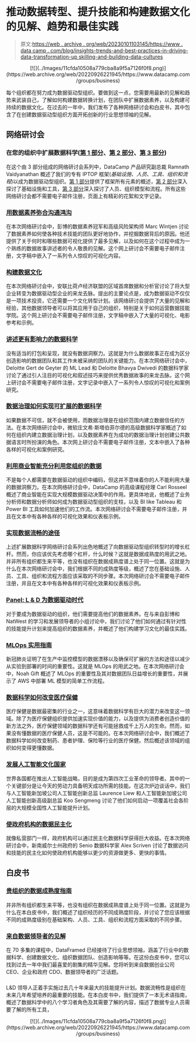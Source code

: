 # 推动数据转型、提升技能和构建数据文化的见解、趋势和最佳实践

> 原文:[https://web . archive . org/web/20230101103145/https://www . data camp . com/blog/insights-trends-and-best-practices-in-driving-data-transformation-up skilling-and-building-data-cultures](https://web.archive.org/web/20230101103145/https://www.datacamp.com/blog/insights-trends-and-best-practices-in-driving-data-transformation-upskilling-and-building-data-cultures)

<center>[![](../Images/11cfda10508a779cba8a9f5a7126f0f8.png)](https://web.archive.org/web/20220926221945/https://www.datacamp.com/groups/business)</center>

每个组织都在努力成为数据驱动型组织。要做到这一点，您需要用最新的见解和趋势来武装自己，了解如何构建数据转换计划，在团队中扩展数据素养，以及构建可持续的数据文化。在过去的一年中，我们发布了各种网络研讨会和白皮书，其中包含了在创建数据驱动型组织方面开拓创新的行业思想领袖的见解。

## 网络研讨会

### 在您的组织中扩展数据科学([第 1 部分](https://web.archive.org/web/20220926221945/https://www.datacamp.com/resources/webinars/scaling-data-science-with-iptop)、[第 2 部分](https://web.archive.org/web/20220926221945/https://www.datacamp.com/resources/webinars/tools-and-infrastructure-for-data-science-at-scale)、[第 3 部分](https://web.archive.org/web/20220926221945/https://www.datacamp.com/resources/webinars/organizing-teams-for-data-science-at-scale))

在这个由 3 部分组成的网络研讨会系列中，DataCamp 产品研究副总裁 Ramnath Vaidyanathan 概述了我们的专有 IPTOP 框架(*基础设施、人员、工具、组织和流程*)以成为数据驱动型组织。[第 1 部分](https://web.archive.org/web/20220926221945/https://www.datacamp.com/resources/webinars/scaling-data-science-with-iptop)提供了框架所有元素的概述，[第 2 部分](https://web.archive.org/web/20220926221945/https://www.datacamp.com/resources/webinars/tools-and-infrastructure-for-data-science-at-scale)深入探讨了基础设施和工具，[第 3 部分](https://web.archive.org/web/20220926221945/https://www.datacamp.com/resources/webinars/organizing-teams-for-data-science-at-scale)深入探讨了人员、组织模型和流程。所有这些网络研讨会都不需要电子邮件注册，页面上有精彩的花絮和文字记录。

### [用数据素养弥合沟通鸿沟](https://web.archive.org/web/20220926221945/https://www.datacamp.com/resources/webinars/communications-gap-with-data-literacy)

在本次网络研讨会中，彭博的数据素养冠军和高级风险架构师 Marc Wintjen 讨论了数据素养如何使各种技术技能的团队更好地协作，并挖掘数据背后的原因。他还提供了关于何时和哪些数据可视化提供了最多见解，以及如何在这个过程中成为一个熟练的数据故事讲述者的令人敬畏的见解。这个网上研讨会不需要电子邮件注册，文字稿中嵌入了一系列令人惊叹的可视化内容。

### [构建数据文化](https://web.archive.org/web/20220926221945/https://www.datacamp.com/resources/webinars/webinar-building-data-culture)

在本次网络研讨会中，安联比荷卢经济联盟的区域首席数据和分析官讨论了将大型企业转变为数据驱动型企业的来龙去脉。提出的主要论点是，成为数据驱动不仅仅是一项技术投资，它还需要一个文化转型计划。该网络研讨会提供了大量的见解和经验，其他数据领导者可以将其应用于自己的组织，特别是关于如何运营数据技能学院。这个网上研讨会不需要电子邮件注册，文字稿中嵌入了大量的可视化、电影参考和示例。

### [讲述更有影响力的数据科学](https://web.archive.org/web/20220926221945/https://www.datacamp.com/resources/webinars/storytelling-for-more-impactful-data-science)

没有适当的打包和呈现，就没有数据洞察力。这就是为什么数据故事正在成为区分创造影响的数据团队和其工作未被采纳的团队的关键能力。在本次网络研讨会中，Deloitte Gert de Geyter 的 ML Lead 和 Deloitte Bhavya Dwivedi 的数据科学家讨论了通过引人注目的可视化和叙述技巧来提供优秀数据故事的来龙去脉。这个网上研讨会不需要电子邮件注册，文字记录中嵌入了一系列令人惊叹的可视化和案例研究。

### [数据治理如何实现可扩展的数据科学](https://web.archive.org/web/20220926221945/https://www.datacamp.com/resources/webinars/data-governance-enables-scalable-data-science)

如果数据不可信，就不会被使用，而数据治理是在组织范围内建立数据信任的方法。在本次网络研讨会中，微软庄文希·斯塔伯菲尔德的高级数据科学家概述了如何在组织内建立数据治理计划，以及数据素养在为成功的数据治理计划创建公共数据语言时所扮演的角色。本次网上研讨会不需要电子邮件注册，文本中嵌入了各种各样的可视化和案例研究。

### [利用商业智能充分利用您组织的数据](https://web.archive.org/web/20220926221945/https://www.datacamp.com/resources/webinars/realize-the-full-value-of-your-organizations-data)

不是每个人都需要在数据驱动的组织中编码，但这并不意味着你的人不能利用大量的数据洞察力。在本次网络研讨会中，DataCamp 的高级课程经理 Carl Rosseel 概述了商业智能在实现大规模数据驱动决策中的作用。更具体地说，他概述了业务分析师和数据分析师如何成为数据驱动型组织的支柱，以及 BI like Tableau 和 Power BI 工具如何加速他们的工作流。本次网络研讨会不需要电子邮件注册，并且在文本中有各种各样的可视化效果和仪表板示例。

### [实现数据流畅的途径](https://web.archive.org/web/20220926221945/https://www.datacamp.com/resources/webinars/the-path-to-data-fluency)

上述扩展数据科学网络研讨会系列出色地概述了向数据驱动型组织转型时的增长杠杆。然而，你应该优先考虑哪个杠杆，什么时候？这就是数据成熟度的用武之地。并非所有组织都生来平等，也没有组织在数据成熟度谱上处于同一位置。这就是为什么在本次网络研讨会中，我们根据不同的成熟度等级，概述了您在基础设施、人员、工具、组织和流程方面应该采取的不同步骤。本次网络研讨会不需要电子邮件注册，并且在文本中有各种各样的可视化效果和仪表板示例。

### [Panel: L & D 为数据驱动时代](https://web.archive.org/web/20220926221945/https://www.datacamp.com/resources/webinars/learning-and-development-for-the-data-driven-age)

对于要成为数据驱动的组织，他们需要提高他们的数据素养。在与来自彭博和 NatWest 的学习和发展领导者的小组讨论中，我们讨论了他们如何通过有针对性的技能提升计划来提高组织的数据素养，并概述了他们构建学习文化的最佳实践。

### [MLOps 实用指南](https://web.archive.org/web/20220926221945/https://www.datacamp.com/resources/webinars/practical-guide-to-mlops)

新冠肺炎证明了在生产中监控模型的数据漂移以及确保可扩展的方法和途径以减少从实验到部署的时间的重要性。这就是 MLOps 的用武之地。在本次网络研讨会中，Noah Gift 概述了 MLOps 的重要性及其对数据团队日益增长的重要性，并展示了 AWS 中部署 ML 模型的简单工作流程。

### [数据科学如何改变医疗保健](https://web.archive.org/web/20220926221945/https://www.datacamp.com/resources/webinars/data-science-is-transforming-healthcare)

医疗保健是数据最密集的行业之一，这意味着数据科学有巨大的潜力来改变这一领域。除了为医疗保健组织提供加速实现价值的能力，以及提供为消费者创造价值的新方法之外，医疗保健领域的数据科学还有可能拯救成千上万人的生命。然而，如果没有懂数据的医疗保健人员，这是不可能的。在本次网络研讨会中，我们概述了数据科学如何改变制药、患者护理、保险等行业的医疗保健。然后概述该领域的组织如何变得更懂数据。

### [发展人工智能文化国家](https://web.archive.org/web/20220926221945/https://www.datacamp.com/resources/webinars/developing-an-ai-literate-nation)

世界各国都在推出人工智能战略，目的是成为第四次工业革命的领导者。其中的一个关键部分是让今天的劳动力具备明天成功所需的技能。在这次炉边谈话中，我们与人工智能新加坡公司人工智能创新总监 Laurence Liew 和人工智能新加坡公司人工智能创新高级副总监 Koo Sengmeng 讨论了他们如何启动一项覆盖社会各阶层的大规模全国性人工智能提升计划。

### [使政府机构的数据民主化](https://web.archive.org/web/20220926221945/https://www.datacamp.com/resources/webinars/democratizing-data-in-government-agencies)

就像私营部门一样，政府机构可以通过民主化数据科学获得巨大收益。在本次网络研讨会中，新南威尔士州政府的 Senio 数据科学家 Alex Scriven 讨论了数据访问和技能的民主化如何使政府机构能够以更少的资源做更多、更快的事情。

## 白皮书

### [贵组织的数据成熟度指南](https://web.archive.org/web/20220926221945/https://www.datacamp.com/resources/whitepapers/your-organizations-guide-to-data-maturity)

并非所有组织都生来平等，也没有组织在数据成熟度谱上处于同一位置。这就是为什么在本白皮书中，我们概述了组织经历的不同成熟度阶段，并讨论了您应该根据不同的成熟度级别在基础架构、人员、工具、组织和流程方面采取的不同步骤。

### [来自数据领导者的见解](https://web.archive.org/web/20220926221945/https://www.datacamp.com/resources/whitepapers/ungated-or-insights-from-data-leaders)

在 70 多集的课程中，DataFramed 已经接待了行业思想领袖，涵盖了行业中的数据科学、创建数据文化、组织数据团队、创造影响等等。在这份白皮书中，您可以找到过去一年中我们最喜爱的剧集的精华见解。您将听到来自数据创业公司 CEO、企业和政府 CDO、数据领导者的广泛话题。

### 

L&D 领导人正着手实施过去几十年来最大的技能提升计划。数据流畅性是组织在未来几年希望培养的最重要的技能。在本白皮书中，我们提供了一本无术语指南，概述了数据科学中的八个学习者角色及其需要了解的内容，描述了数据专业人员需要了解的所有工具，

<center>[![](../Images/11cfda10508a779cba8a9f5a7126f0f8.png)](https://web.archive.org/web/20220926221945/https://www.datacamp.com/groups/business)</center>